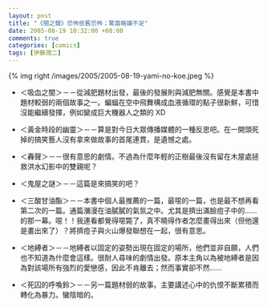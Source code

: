 ```yaml
--- 
layout: post
title: "《闇之聲》恐怖依舊恐怖；驚喜略嫌不足"
date: 2005-08-19 10:32:00 +08:00
comments: true
categories: [comics]
tags: [伊藤潤二]
---
```


{% img right /images/2005/2005-08-19-yami-no-koe.jpeg %}

- ＜吸血之闇＞－－從減肥題材出發，最後的發展則與減肥無關。感覺是本書中題材較弱的兩個故事之一。蝙蝠在空中飛舞構成血液循環的點子很新鮮，可惜沒能繼續發揮，例如變成巨大機器人之類的 XD

- ＜黃金時段的幽靈＞－－算是對今日大眾傳播媒體的一種反思吧。在一開頭死掉的搞笑藝人沒有拿來做故事的首尾連貫，是遺憾之處。

<!-- more -->

- ＜轟聲＞－－很有意思的劇情。不過為什麼年輕的正樹最後沒有留在木屋處拯救洪水幻影中的雙親呢？

- ＜鬼屋之謎＞－－這篇是來搞笑的吧？

- ＜三酸甘油酯＞－－本書中個人最推薦的一篇，最噁的一篇，也是最不想再看第二次的一篇。通篇瀰漫在油膩膩的氣氛之中。尤其是擠出滿臉痘子中的......的那一幕。噁！！我連看都覺得噁斃了，真不曉得作者怎麼畫得出來（但他還是畫出來了）？將擠痘子與火山爆發聯想在一起，很有意思。

- ＜地縛者＞－－地縛者以固定的姿勢出現在固定的場所，他們並非自願，人們也不知道為什麼會這樣。很耐人尋味的劇情出發。原本主角以為被地縛者是因為對該場所有強烈的愛戀感，因此不肯離去；然而事實卻不然......

- ＜死囚的呼喚鈴＞－－另一篇題材弱的故事。主要講述心中的仇恨不斷累積而轉化為暴力。蠻陰暗的。